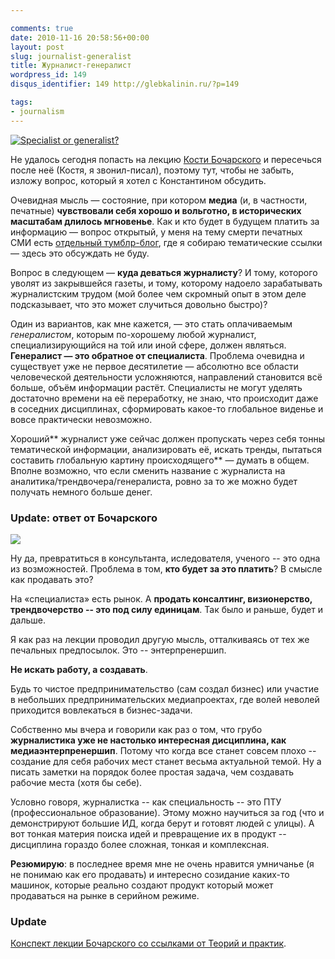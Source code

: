 ```yaml
---

comments: true
date: 2010-11-16 20:58:56+00:00
layout: post
slug: journalist-generalist
title: Журналист-генералист
wordpress_id: 149
disqus_identifier: 149 http://glebkalinin.ru/?p=149

tags:
- journalism
---
```


[![Specialist or generalist?](http://farm2.static.flickr.com/1408/1180687751_72509dc2cb.jpg)](http://www.flickr.com/photos/davegray/1180687751/)

Не удалось сегодня попасть на лекцию [Кости Бочарского](http://mediapedia.ru/) и пересечься после неё (Костя, я звонил-писал), поэтому тут, чтобы не забыть, изложу вопрос, который я хотел с Константином обсудить.

Очевидная мысль — состояние, при котором **медиа** (и, в частности, печатные) **чувствовали себя хорошо и вольготно, в исторических масштабам длилось мгновенье**. Как и кто будет в будущем платить за информацию — вопрос открытый, у меня на тему смерти печатных СМИ есть [отдельный тумблр-блог](http://deadprint.tumblr.com/), где я собираю тематические ссылки — здесь это обсуждать не буду.

Вопрос в следующем — **куда деваться журналисту**? И тому, которого уволят из закрывшейся газеты, и тому, которому надоело зарабатывать журналистским трудом (мой более чем скромный опыт в этом деле подсказывает, что это может случиться довольно быстро)?

Один из вариантов, как мне кажется, — это стать оплачиваемым _генералистом_, которым по-хорошему любой журналист, специализирующийся на той или иной сфере, должен являться. **Генералист — это обратное от специалиста**. Проблема очевидна и существует уже не первое десятилетие — абсолютно все области человеческой деятельности усложняются, направлений становится всё больше, объём информации растёт. Специалисты не могут уделять достаточно времени на её переработку, не знаю, что происходит даже в соседних дисциплинах, сформировать какое-то глобальное виденье и вовсе практически невозможно.

Хороший** журналист уже сейчас должен пропускать через себя тонны тематической информации, анализировать её, искать тренды, пытаться составить глобальную картину происходящего** —  думать в общем. Вполне возможно, что если сменить название с журналиста на аналитика/трендвочера/генералиста, ровно за то же можно будет получать немного больше денег.



### Update: ответ от Бочарского



![](http://glebkalinin.ru/featured/2010/11/bocharsky-500x333.jpg)

Ну да, превратиться в консультанта, иследователя, ученого -- это одна из возможностей. Проблема в том, **кто будет за это платить**? В смысле как продавать это?

На «специалиста» есть рынок. А **продать консалтинг, визионерство, трендвочерство -- это под силу единицам**. Так было и раньше, будет и дальше.

Я как раз на лекции проводил другую мысль, отталкиваясь от тех же печальных предпосылок. Это -- энтерпренершип. 

**Не искать работу, а создавать**.

Будь то чистое предпринимательство (сам создал бизнес) или участие в небольших предпринимательских медиапроектах, где волей неволей приходится вовлекаться в бизнес-задачи.

Собственно мы вчера и говорили как раз о том, что грубо **журналистика уже не настолько интересная дисциплина, как медиаэнтерпренершип**. Потому что когда все станет совсем плохо -- создание для себя рабочих мест станет весьма актуальной темой. Ну а писать заметки на порядок более простая задача, чем создавать рабочие места (хотя бы себе).

Условно говоря, журналистка -- как специальность -- это ПТУ (профессиональное образование). Этому можно научиться за год (что и демонстрируют большие ИД, когда берут и готовят людей с улицы). А вот тонкая материя поиска идей и превращение их в продукт -- дисциплина гораздо более сложная, тонкая и комплексная.

**Резюмирую**: в последнее время мне не очень нравится умничанье (я не понимаю как его продавать) и интересно созидание каких-то машинок, которые реально создают продукт который может продаваться на рынке в серийном режиме.



### Update



[Конспект лекции Бочарского со ссылками от Теорий и практик](http://theoryandpractice.ru/posts/691-novye-idei-dlya-malenkikh-smi-reportazh-s-peterburgskogo-master-klassa-konstantina-bocharskogo-).
